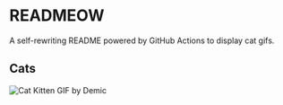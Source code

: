 # READMEOW

A self-rewriting README powered by GitHub Actions to display cat gifs.

## Cats

![Cat Kitten GIF by Demic](https://media0.giphy.com/media/3oriO0OEd9QIDdllqo/200.gif?cid=9acd02dau0y59luxd12nkwgddu5b54r5c14yguag6hylgh63&ep=v1_gifs_search&rid=200.gif&ct=g)
